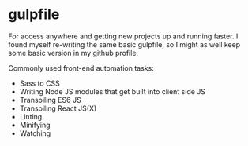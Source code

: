 # gulpfile

For access anywhere and getting new projects up and running faster. I found myself re-writing the same basic gulpfile,
so I might as well keep some basic version in my github profile.

Commonly used front-end automation tasks:
* Sass to CSS
* Writing Node JS modules that get built into client side JS
* Transpiling ES6 JS
* Transpiling React JS(X)
* Linting
* Minifying
* Watching

